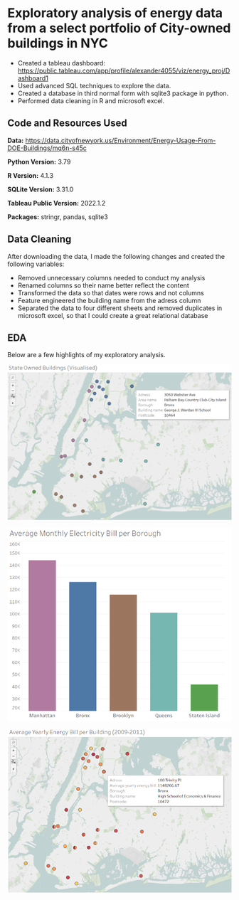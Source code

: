 # Exploratory analysis of energy data from a select portfolio of City-owned buildings in NYC

* Created a tableau dashboard: https://public.tableau.com/app/profile/alexander4055/viz/energy_proj/Dashboard1
* Used advanced SQL techniques to explore the data.
* Created a database in third normal form with sqlite3 package in python.
* Performed data cleaning in R and microsoft excel.

## Code and Resources Used
**Data:** https://data.cityofnewyork.us/Environment/Energy-Usage-From-DOE-Buildings/mq6n-s45c

**Python Version:** 3.79

**R Version:** 4.1.3

**SQLite Version:** 3.31.0

**Tableau Public Version:** 2022.1.2

**Packages:** stringr, pandas, sqlite3

## Data Cleaning
After downloading the data, I made the following changes and created the following variables:

* Removed unnecessary columns needed to conduct my analysis
* Renamed columns so their name better reflect the content
* Transformed the data so that dates were rows and not columns
* Feature engineered the building name from the adress column
* Separated the data to four different sheets and removed duplicates in microsoft excel, so that I could create a great relational database

## EDA
Below are a few highlights of my exploratory analysis.

![alt text](https://github.com/Alexanderc98/energy_proj/blob/main/pictures/state_owned_buildings_visualised.PNG "state_owned_buildings_visualised")


![alt text](https://github.com/Alexanderc98/energy_proj/blob/main/pictures/average_monthly_electricity_bill_per_borough.PNG "average_monthly_electricity_bill_per_borough")


![alt text](https://github.com/Alexanderc98/energy_proj/blob/main/pictures/average_yearly_energy_bill_per_building.PNG "average_yearly_energy_bill_per_building")


